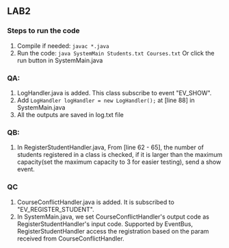 ## LAB2
### Steps to run the code
1. Compile if needed: ```javac *.java```
2. Run the code: ```java SystemMain Students.txt Courses.txt``` Or click the run button in SystemMain.java


### QA:
1. LogHandler.java is added. This class subscribe to event "EV_SHOW". 
2. Add ```LogHandler logHandler = new LogHandler();``` at [line 88] in SystemMain.java
3. All the outputs are saved in log.txt file

### QB:
1. In RegisterStudentHandler.java, From [line 62 - 65], the number of students registered in a 
class is checked, if it is larger than the maximum capacity(set the maximum capacity to 3 for easier testing),
send a show event.

### QC
1. CourseConflictHandler.java is added. It is subscribed to "EV_REGISTER_STUDENT". 
2. In SystemMain.java, we set CourseConflictHandler's output code as RegisterStudentHandler's input code.
   Supported by EventBus, RegisterStudentHandler access the registration based on the param received from CourseConflictHandler.
